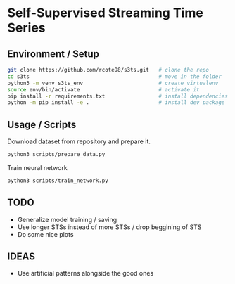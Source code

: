 # Self-Supervised Streaming Time Series 

## Environment / Setup


```bash
git clone https://github.com/rcote98/s3ts.git   # clone the repo
cd s3ts                                         # move in the folder
python3 -m venv s3ts_env                        # create virtualenv
source env/bin/activate                         # activate it
pip install -r requirements.txt                 # install dependencies
python -m pip install -e .                      # install dev package
```

## Usage / Scripts

Download dataset from repository and prepare it.
```bash
python3 scripts/prepare_data.py
```

Train neural network
```bash
python3 scripts/train_network.py
```

## TODO

- Generalize model training / saving
- Use longer STSs instead of more STSs / drop beggining of STS
- Do some nice plots

## IDEAS

- Use artificial patterns alongside the good ones